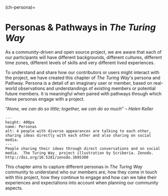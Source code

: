(ch-persona)=
# Personas & Pathways in _The Turing Way_

As a community-driven and open source project, we are aware that each of our participants will have different backgrounds, different cultures, different time zones, different levels of skills and very different lived experiences.

To understand and share how our contributors or users might interact with the project, we have created this chapter of _The Turing Way_'s persona and Pathway.
Persona is a detail of an imaginary user or member, based on real-world observations and understandings of existing members or potential future members.
It is meaningful when paired with pathways through which these personas engage with a project.

*“Alone, we can do so little; together, we can do so much” – Helen Keller*

<!---
| ![4 people with diverse appearances are talking to each other, sharing ideas directly with each other and also sharing on social media.](../figures/Personas.png)|
|--------------------------------|
| People sharing their ideas through direct conversations and on social media. _The Turing Way_ project illustration by Scriberia. Zenodo. http://doi.org/10.5281/zenodo.3695300 |
--->

```{figure} ../figures/Personas.png
---
height: 400px
name: Personas
alt: 4 people with diverse appearances are talking to each other, sharing ideas directly with each other and also sharing on social media.
---
People sharing their ideas through direct conversations and on social media. _The Turing Way_ project illustration by Scriberia. Zenodo. http://doi.org/10.5281/zenodo.3695300
```

This chapter aims to capture different personas in _The Turing Way_ community to understand who our members are, how they come in touch with this project, how they continue to engage and how can we take their experiences and expectations into account when planning our community aspects.

